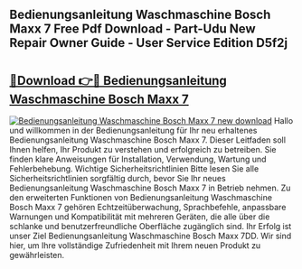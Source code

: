 ## Bedienungsanleitung Waschmaschine Bosch Maxx 7 Free Pdf Download - Part-Udu New Repair Owner Guide - User Service Edition D5f2j

# <h2><a href="http://df53acb.blite.top/?on=Bedienungsanleitung+Waschmaschine+Bosch+Maxx+7">🔗Download 👉🔴 Bedienungsanleitung Waschmaschine Bosch Maxx 7</a></h2>

[![Bedienungsanleitung Waschmaschine Bosch Maxx 7 new download](https://i.imgur.com/lujVjoI.png)](http://df53acb.blite.top/?on=Bedienungsanleitung+Waschmaschine+Bosch+Maxx+7)
Hallo und willkommen in der Bedienungsanleitung für Ihr neu erhaltenes Bedienungsanleitung Waschmaschine Bosch Maxx 7. Dieser Leitfaden soll Ihnen helfen, Ihr Produkt zu verstehen und erfolgreich zu betreiben. Sie finden klare Anweisungen für Installation, Verwendung, Wartung und Fehlerbehebung. Wichtige Sicherheitsrichtlinien Bitte lesen Sie alle Sicherheitsrichtlinien sorgfältig durch, bevor Sie Ihr neues Bedienungsanleitung Waschmaschine Bosch Maxx 7 in Betrieb nehmen. Zu den erweiterten Funktionen von Bedienungsanleitung Waschmaschine Bosch Maxx 7 gehören Echtzeitüberwachung, Sprachbefehle, anpassbare Warnungen und Kompatibilität mit mehreren Geräten, die alle über die schlanke und benutzerfreundliche Oberfläche zugänglich sind. Ihr Erfolg ist unser Ziel Bedienungsanleitung Waschmaschine Bosch Maxx 7DD. Wir sind hier, um Ihre vollständige Zufriedenheit mit Ihrem neuen Produkt zu gewährleisten.
